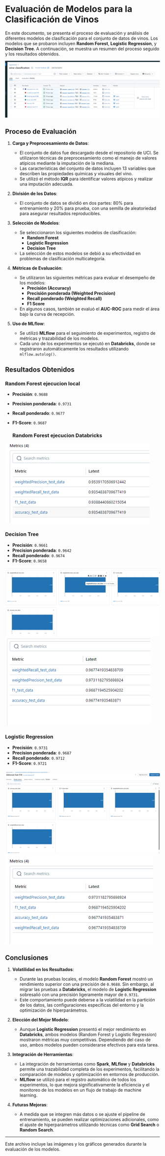 # Evaluación de Modelos para la Clasificación de Vinos

En este documento, se presenta el proceso de evaluación y análisis de diferentes modelos de clasificación para el conjunto de datos de vinos. Los modelos que se probaron incluyen **Random Forest**, **Logistic Regression**, y **Decision Tree**. A continuación, se muestra un resumen del proceso seguido y los resultados obtenidos.

![Experiments](https://github.com/aForero-GitHub/wine-classification-ml/blob/main/img/experiments.png)

## Proceso de Evaluación

1. **Carga y Preprocesamiento de Datos**:
   - El conjunto de datos fue descargado desde el repositorio de UCI. Se utilizaron técnicas de preprocesamiento como el manejo de valores atípicos mediante la imputación de la mediana.
   - Las características del conjunto de datos incluyen 13 variables que describen las propiedades químicas y visuales del vino.
   - Se utilizó el método **IQR** para identificar valores atípicos y realizar una imputación adecuada.

2. **División de los Datos**:
   - El conjunto de datos se dividió en dos partes: 80% para entrenamiento y 20% para prueba, con una semilla de aleatoriedad para asegurar resultados reproducibles.

3. **Selección de Modelos**:
   - Se seleccionaron los siguientes modelos de clasificación:
     - **Random Forest**
     - **Logistic Regression**
     - **Decision Tree**
   - La selección de estos modelos se debió a su efectividad en problemas de clasificación multicategoría.

4. **Métricas de Evaluación**:
   - Se utilizaron las siguientes métricas para evaluar el desempeño de los modelos:
     - **Precisión (Accuracy)**
     - **Precisión ponderada (Weighted Precision)**
     - **Recall ponderado (Weighted Recall)**
     - **F1 Score**
   - En algunos casos, también se evaluó el **AUC-ROC** para medir el área bajo la curva de recepción.

5. **Uso de MLflow**:
   - Se utilizó **MLflow** para el seguimiento de experimentos, registro de métricas y trazabilidad de los modelos.
   - Cada uno de los experimentos se ejecutó en **Databricks**, donde se registraron automáticamente los resultados utilizando `mlflow.autolog()`.

## Resultados Obtenidos

### Random Forest ejecucion local

- **Precisión**: `0.9688`
- **Precision ponderada**: `0.9731`
- **Recall ponderado**: `0.9677`
- **F1-Score**: `0.9687`

  ### Random Forest ejecucion Databricks

![Resultados de Random Forest](https://github.com/aForero-GitHub/wine-classification-ml/blob/main/img/RandomForestMetrics.png)

### Decision Tree

- **Precisión**: `0.9661`
- **Precision ponderada**: `0.9642`
- **Recall ponderado**: `0.9674`
- **F1-Score**: `0.9658`

![Métricas de Decision Tree](https://github.com/aForero-GitHub/wine-classification-ml/blob/main/img/GrphDecisionTree.png)
![Detalles de Métricas](https://github.com/aForero-GitHub/wine-classification-ml/blob/main/img/MetricsDecisionTree.png)

### Logistic Regression

- **Precisión**: `0.9731`
- **Precision ponderada**: `0.9687`
- **Recall ponderado**: `0.9712`
- **F1-Score**: `0.9721`

![Métricas de Logistic Regression](https://github.com/aForero-GitHub/wine-classification-ml/blob/main/img/GrphLogisticRegression.png)
![Detalles de Métricas](https://github.com/aForero-GitHub/wine-classification-ml/blob/main/img/MetricsLogisticRegression.png)

## Conclusiones

1. **Volatilidad en los Resultados**:
   - Durante las pruebas locales, el modelo **Random Forest** mostró un rendimiento superior con una precisión de `0.9688`. Sin embargo, al migrar las pruebas a **Databricks**, el modelo de **Logistic Regression** sobresalió con una precisión ligeramente mayor de `0.9731`.
   - Este comportamiento puede deberse a la volatilidad en la partición de los datos, las configuraciones específicas del entorno y la optimización de hiperparámetros.

2. **Elección del Mejor Modelo**:
   - Aunque **Logistic Regression** presentó el mejor rendimiento en **Databricks**, ambos modelos (Random Forest y Logistic Regression) mostraron métricas muy competitivas. Dependiendo del caso de uso, ambos modelos pueden considerarse efectivos para esta tarea.

3. **Integración de Herramientas**:
   - La integración de herramientas como **Spark**, **MLflow** y **Databricks** permite una trazabilidad completa de los experimentos, facilitando la comparación de modelos y optimización en entornos de producción.
   - **MLflow** se utilizó para el registro automático de todos los experimentos, lo que mejora significativamente la eficiencia y el monitoreo de los modelos en un flujo de trabajo de machine learning.

4. **Futuras Mejoras**:
   - A medida que se integren más datos o se ajuste el pipeline de entrenamiento, se pueden realizar optimizaciones adicionales, como el ajuste de hiperparámetros utilizando técnicas como **Grid Search** o **Random Search**.

---

Este archivo incluye las imágenes y los gráficos generados durante la evaluación de los modelos.
